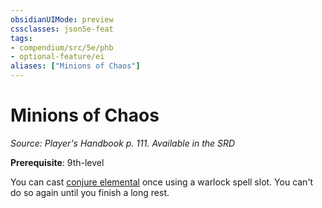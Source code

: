 ```yaml
---
obsidianUIMode: preview
cssclasses: json5e-feat
tags:
- compendium/src/5e/phb
- optional-feature/ei
aliases: ["Minions of Chaos"]
---
```

# Minions of Chaos
*Source: Player's Handbook p. 111. Available in the <span title='Systems Reference Document (5.1)'>SRD</span>*  

**Prerequisite**: 9th-level

You can cast [conjure elemental](Mechanics/spells/conjure-elemental.md) once using a warlock spell slot. You can't do so again until you finish a long rest.